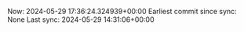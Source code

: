 Now: 2024-05-29 17:36:24.324939+00:00 Earliest commit since sync: None Last sync: 2024-05-29 14:31:06+00:00
